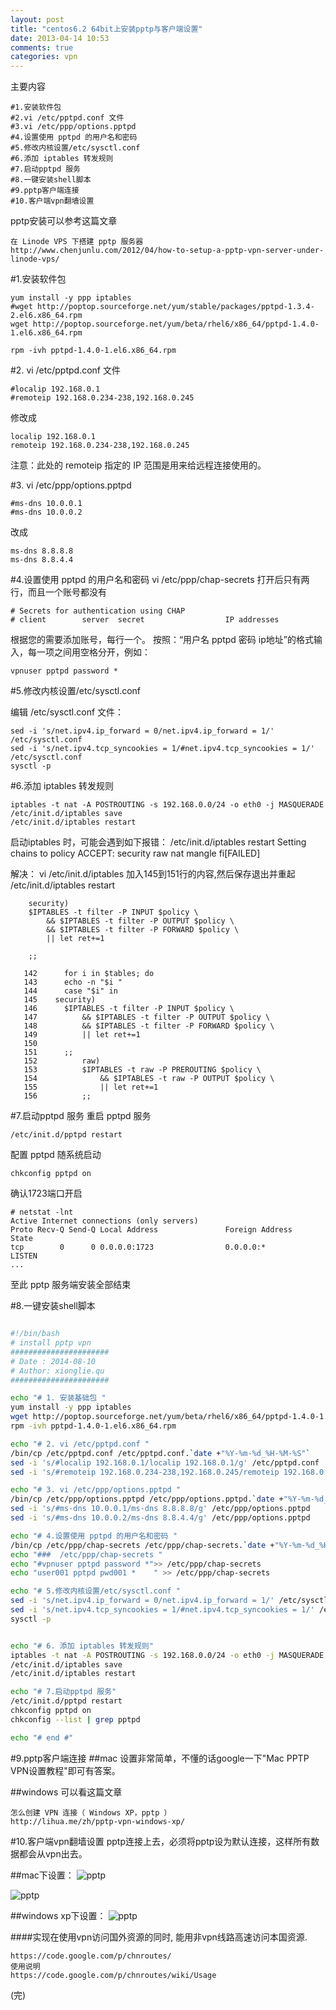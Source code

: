 ```yaml
---
layout: post
title: "centos6.2 64bit上安装pptp与客户端设置"
date: 2013-04-14 10:53
comments: true
categories: vpn
---
```


主要内容

```
#1.安装软件包
#2.vi /etc/pptpd.conf 文件
#3.vi /etc/ppp/options.pptpd
#4.设置使用 pptpd 的用户名和密码
#5.修改内核设置/etc/sysctl.conf
#6.添加 iptables 转发规则
#7.启动pptpd 服务
#8.一键安装shell脚本
#9.pptp客户端连接
#10.客户端vpn翻墙设置
```
<!-- more -->

pptp安装可以参考这篇文章

	在 Linode VPS 下搭建 pptp 服务器		
	http://www.chenjunlu.com/2012/04/how-to-setup-a-pptp-vpn-server-under-linode-vps/


#1.安装软件包

```
yum install -y ppp iptables
#wget http://poptop.sourceforge.net/yum/stable/packages/pptpd-1.3.4-2.el6.x86_64.rpm
wget http://poptop.sourceforge.net/yum/beta/rhel6/x86_64/pptpd-1.4.0-1.el6.x86_64.rpm

rpm -ivh pptpd-1.4.0-1.el6.x86_64.rpm
```


#2. vi /etc/pptpd.conf 文件

	#localip 192.168.0.1
	#remoteip 192.168.0.234-238,192.168.0.245

修改成

	localip 192.168.0.1
	remoteip 192.168.0.234-238,192.168.0.245

注意：此处的  remoteip 指定的 IP 范围是用来给远程连接使用的。


#3. vi /etc/ppp/options.pptpd

	#ms-dns 10.0.0.1
	#ms-dns 10.0.0.2
	
改成

	ms-dns 8.8.8.8
	ms-dns 8.8.4.4

#4.设置使用 pptpd 的用户名和密码
	vi /etc/ppp/chap-secrets
打开后只有两行，而且一个账号都没有

	# Secrets for authentication using CHAP
	# client        server  secret                  IP addresses

根据您的需要添加账号，每行一个。
按照：“用户名 pptpd 密码 ip地址”的格式输入，每一项之间用空格分开，例如：
	
	vpnuser pptpd password *	
	
#5.修改内核设置/etc/sysctl.conf

编辑 /etc/sysctl.conf 文件：

	sed -i 's/net.ipv4.ip_forward = 0/net.ipv4.ip_forward = 1/' /etc/sysctl.conf
	sed -i 's/net.ipv4.tcp_syncookies = 1/#net.ipv4.tcp_syncookies = 1/' /etc/sysctl.conf
	sysctl -p	
	
#6.添加 iptables 转发规则
```
iptables -t nat -A POSTROUTING -s 192.168.0.0/24 -o eth0 -j MASQUERADE
/etc/init.d/iptables save
/etc/init.d/iptables restart
```

启动iptables 时，可能会遇到如下报错：
/etc/init.d/iptables restart
Setting chains to policy ACCEPT: security raw nat mangle fi[FAILED]

解决：
vi /etc/init.d/iptables
加入145到151行的内容,然后保存退出并重起
/etc/init.d/iptables restart

```
    security)
    $IPTABLES -t filter -P INPUT $policy \
        && $IPTABLES -t filter -P OUTPUT $policy \
        && $IPTABLES -t filter -P FORWARD $policy \
        || let ret+=1

    ;;
```

```
   142	    for i in $tables; do
   143		echo -n "$i "
   144		case "$i" in
   145	  security)
   146	    $IPTABLES -t filter -P INPUT $policy \
   147	        && $IPTABLES -t filter -P OUTPUT $policy \
   148	        && $IPTABLES -t filter -P FORWARD $policy \
   149	        || let ret+=1
   150	
   151	    ;;
   152		    raw)
   153			$IPTABLES -t raw -P PREROUTING $policy \
   154			    && $IPTABLES -t raw -P OUTPUT $policy \
   155			    || let ret+=1
   156			;;
```


#7.启动pptpd 服务
重启 pptpd 服务

	/etc/init.d/pptpd restart

配置 pptpd 随系统启动

	chkconfig pptpd on

确认1723端口开启

```
# netstat -lnt
Active Internet connections (only servers)
Proto Recv-Q Send-Q Local Address               Foreign Address             State
tcp        0      0 0.0.0.0:1723                0.0.0.0:*                   LISTEN
...
```

至此 pptp 服务端安装全部结束


#8.一键安装shell脚本

```bash

#!/bin/bash
# install pptp vpn
######################
# Date : 2014-08-10
# Author: xionglie.qu
######################

echo "# 1. 安装基础包 "
yum install -y ppp iptables
wget http://poptop.sourceforge.net/yum/beta/rhel6/x86_64/pptpd-1.4.0-1.el6.x86_64.rpm
rpm -ivh pptpd-1.4.0-1.el6.x86_64.rpm

echo "# 2. vi /etc/pptpd.conf "
/bin/cp /etc/pptpd.conf /etc/pptpd.conf.`date +"%Y-%m-%d_%H-%M-%S"`
sed -i 's/#localip 192.168.0.1/localip 192.168.0.1/g' /etc/pptpd.conf
sed -i 's/#remoteip 192.168.0.234-238,192.168.0.245/remoteip 192.168.0.234-238,192.168.0.245/g' /etc/pptpd.conf

echo "# 3. vi /etc/ppp/options.pptpd "
/bin/cp /etc/ppp/options.pptpd /etc/ppp/options.pptpd.`date +"%Y-%m-%d_%H-%M-%S"`
sed -i 's/#ms-dns 10.0.0.1/ms-dns 8.8.8.8/g' /etc/ppp/options.pptpd
sed -i 's/#ms-dns 10.0.0.2/ms-dns 8.8.4.4/g' /etc/ppp/options.pptpd

echo "# 4.设置使用 pptpd 的用户名和密码 "
/bin/cp /etc/ppp/chap-secrets /etc/ppp/chap-secrets.`date +"%Y-%m-%d_%H-%M-%S"`
echo "###  /etc/ppp/chap-secrets "
echo "#vpnuser pptpd password *">> /etc/ppp/chap-secrets
echo "user001 pptpd pwd001 *    " >> /etc/ppp/chap-secrets

echo "# 5.修改内核设置/etc/sysctl.conf "
sed -i 's/net.ipv4.ip_forward = 0/net.ipv4.ip_forward = 1/' /etc/sysctl.conf
sed -i 's/net.ipv4.tcp_syncookies = 1/#net.ipv4.tcp_syncookies = 1/' /etc/sysctl.conf
sysctl -p	


echo "# 6. 添加 iptables 转发规则"
iptables -t nat -A POSTROUTING -s 192.168.0.0/24 -o eth0 -j MASQUERADE
/etc/init.d/iptables save
/etc/init.d/iptables restart

echo "# 7.启动pptpd 服务"
/etc/init.d/pptpd restart
chkconfig pptpd on
chkconfig --list | grep pptpd

echo "# end #"

``` 
#9.pptp客户端连接
##mac
设置非常简单，不懂的话google一下"Mac PPTP VPN设置教程"即可有答案。


##windows 
可以看这篇文章

	怎么创建 VPN 连接（ Windows XP，pptp ）		
	http://lihua.me/zh/pptp-vpn-windows-xp/
	
#10.客户端vpn翻墙设置
pptp连接上去，必须将pptp设为默认连接，这样所有数据都会从vpn出去。

##mac下设置：
![pptp](/images/2013/04/pptp-mac-01.png)

![pptp](/images/2013/04/pptp-mac-02.png)

##windows xp下设置：
![pptp](/images/2013/04/pptp-xp.jpg)

 
####实现在使用vpn访问国外资源的同时, 能用非vpn线路高速访问本国资源.

	https://code.google.com/p/chnroutes/
	使用说明 
	https://code.google.com/p/chnroutes/wiki/Usage

(完)


